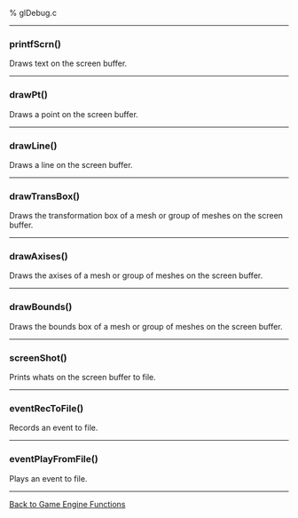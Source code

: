% glDebug.c

---

### printfScrn()

Draws text on the screen buffer.

---

### drawPt()

Draws a point on the screen buffer.

---

### drawLine()

Draws a line on the screen buffer.

---

### drawTransBox()

Draws the transformation box of a mesh or group of meshes on the screen buffer.

---

### drawAxises()

Draws the axises of a mesh or group of meshes on the screen buffer.

---

### drawBounds()

Draws the bounds box of a mesh or group of meshes on the screen buffer.

---

### screenShot()

Prints whats on the screen buffer to file.

---

### eventRecToFile()

Records an event to file.

---

### eventPlayFromFile()

Plays an event to file.

---

[Back to Game Engine Functions](index.html)

